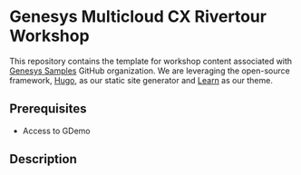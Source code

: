 # Genesys Multicloud CX Rivertour Workshop

This repository contains the template for workshop content associated with [Genesys Samples](https://github.com/genesys-samples) GitHub organization. We are leveraging the open-source framework, [Hugo](https://gohugo.io/), as our static site generator and [Learn](https://learn.netlify.app/) as our theme.

## Prerequisites

- Access to GDemo

## Description
